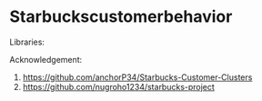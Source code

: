 # Starbuckscustomerbehavior

Libraries:


Acknowledgement:
1. https://github.com/anchorP34/Starbucks-Customer-Clusters
2. https://github.com/nugroho1234/starbucks-project
